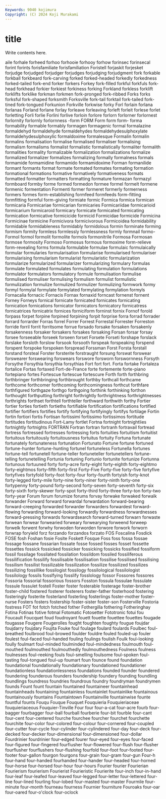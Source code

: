 ```yaml
---
Keywords: 9040 kojimura
Copyright: (C) 2024 Koji Murakami
---
```


# title

Write contents here.



aile forhale forheed forhoo forhooie forhooy forhow forinsec
forinsecal forint forints forisfamiliate forisfamiliation Foristell forjaskit forjesket forjudge forjudged
forjudger forjudges forjudging forjudgment fork forkable forkball forkbeard fork-carving forked
forked-headed forkedly forkedness forked-tailed fork-end forker forkers Forkey fork-filled forkful
forkfuls fork-head forkhead forkier forkiest forkiness forking Forkland forkless forklift
forklifts forklike forkman forkmen fork-pronged fork-ribbed Forks forks forksful fork-shaped
forksmith Forksville fork-tail forktail fork-tailed fork-tined fork-tongued Forkunion Forkville forkwise
forky Forl forlain forlana forlanas Forland forlane forlay forleave forleaving
forleft forleit forlese forlet forletting Forli forlie Forlini forlive forloin
forlore forlorn forlorner forlornest forlornity forlornly forlornness -form FORM Form
form form- forma formability formable formably formagen formagenic formal formalazine
formaldehyd formaldehyde formaldehydes formaldehydesulphoxylate formaldehydesulphoxylic formaldoxime formalesque Formalin formalin formalins
formalisation formalise formalised formaliser formalising formalism formalisms formalist formalistic formalistically
formaliter formalith formalities formality formalizable formalization formalizations formalize formalized formalizer
formalizes formalizing formally formalness formals formamide formamidine formamido formamidoxime Forman
formanilide formant formants format formate formated formates formating formation formational
formations formative formatively formativeness formats formatted formatter formatters formatting formature
formazan formazyl formboard formby forme formed formedon formee formel formelt
formene formenic formentation Formenti former formeret formerly formerness formers formes
form-establishing formfeed formfeeds form-fitting formfitting formful form-giving formiate formic Formica
formica formican formicaria Formicariae formicarian formicaries Formicariidae formicarioid formicarium formicaroid
formicary formicate formicated formicating formication formicative formicicide formicid Formicidae formicide
Formicina Formicinae formicine Formicivora formicivorous Formicoidea formidability formidable formidableness formidably
formidolous formin forminate forming formism formity formless formlessly formlessness formly
formnail formo- Formol formol formolit formolite formols formonitrile Formosa Formosan
formose formosity Formoso Formosus formous formoxime form-relieve form-revealing forms formula
formulable formulae formulaic formulaically formular formularies formularisation formularise formularised formulariser
formularising formularism formularist formularistic formularization formularize formularized formularizer formularizing formulary
formulas formulate formulated formulates formulating formulation formulations formulator formulators formulatory
formule formulisation formulise formulised formuliser formulising formulism formulist formulistic formulization
formulize formulized formulizer formulizing formwork formy formyl formylal formylate formylated
formylating formylation formyls Fornacalia fornacic Fornacis Fornax fornaxid forncast fornenst
fornent Forney Forneys fornical fornicate fornicated fornicates fornicating fornication fornications
fornicator fornicators fornicatory fornicatress fornicatrices fornicatrix fornices forniciform forninst fornix
Fornof forold forpass forpet forpine forpined forpining forpit forprise forra
forrad forrader forrard forrarder Forras forrel Forrer Forrest Forrestal Forrester
Forreston forride forril forrit forritsome forrue forsado forsake forsaken forsakenly
forsakenness forsaker forsakers forsakes forsaking Forsan forsar forsay forsee forseeable
forseek forseen forset Forsete Forseti forshape forslack forslake forsloth forslow
forsook forsooth forspeak forspeaking forspend forspent forspoke forspoken forspread Forssman
Forst Forsta forstall forstand forsteal Forster forsterite forstraught forsung forswat
forswear forswearer forswearing forswears forswore forsworn forswornness Forsyth Forsythe Forsythia
forsythia forsythias Fort fort fort. Forta fortake Fortaleza fortalice Fortas
fortaxed Fort-de-France forte fortemente forte-piano fortepiano fortes Fortescue fortescue fortescure
Forth forth forthbring forthbringer forthbringing forthbrought forthby forthcall forthcame forthcome
forthcomer forthcoming forthcomingness forthcut forthfare forthfigured forthgaze forthgo forthgoing forthink
forthinking forthon forthought forthputting forthright forthrightly forthrightness forthrightnesses forthrights forthset
forthtell forthteller forthward forthwith forthy Fortier fortier forties fortieth fortieths
fortifiable fortification fortifications fortified fortifier fortifiers fortifies fortify fortifying fortifyingly
fortifys fortilage Fortin fortin fortiori fortis Fortisan fortissimi fortissimo fortissimos
fortitude fortitudes fortitudinous Fort-Lamy fortlet Fortna fortnight fortnightlies fortnightly fortnights
FORTRAN Fortran fortran fortranh fortravail fortread fortress fortressed fortresses fortressing
forts fortuities fortuitism fortuitist fortuitous fortuitously fortuitousness fortuitus fortuity Fortuna
fortunate fortunately fortunateness fortunation Fortunato Fortune fortune fortuned fortune-hunter fortune-hunting
fortunel fortuneless Fortunella fortunes fortune-tell fortunetell fortune-teller fortuneteller fortunetellers fortune-telling
fortunetelling Fortunia fortuning Fortunio fortunite fortunize Fortunna fortunous fortuuned forty
forty-acre forty-eight forty-eighth forty-eightmo forty-eightmos forty-fifth forty-first Forty-Five Forty-five forty-five
fortyfive fortyfives fortyfold forty-foot forty-four forty-fourth fortyish forty-knot forty-legged forty-mile
forty-nine forty-niner forty-ninth forty-one fortypenny forty-pound forty-second forty-seven forty-seventh forty-six
forty-sixth forty-skewer forty-spot forty-third forty-three forty-ton forty-two forty-year Forum forum
forumize forums forvay forwake forwaked forwalk forwander Forward forward forwardal
forwardation forward-bearing forward-creeping forwarded forwarder forwarders forwardest forward-flowing forwarding forward-looking
forwardly forwardness forwardnesses forward-pressing forwards forwardsearch forward-turned forwarn forwaste forwean
forwear forwearied forweary forwearying forweend forweep forwelk forwent forwhy forwoden
forworden forwore forwork forworn forwrap foryield forz forzando forzandos forzato
FOS Foscalina Fosdick FOSE fosh Foshan fosie Fosite Foskett Fosque
Foss foss fossa fossae fossage fossane fossarian fossate fosse fossed
fosses fosset fossette fossettes fossick fossicked fossicker fossicking fossicks fossified
fossiform fossil fossilage fossilated fossilation fossildom fossiled fossiliferous fossilification fossilify
fossilisable fossilisation fossilise fossilised fossilising fossilism fossilist fossilizable fossilization fossilize
fossilized fossilizes fossilizing fossillike fossilogist fossilogy fossilological fossilologist fossilology fossils
fosslfying fosslify fosslology fossor Fossores fossores Fossoria fossorial fossorious fossors
Fosston fossula fossulae fossulate fossule fossulet fostell Foster foster fosterable
fosterage foster-brother foster-child fostered fosterer fosterers foster-father fosterhood fostering fosteringly
fosterite fosterland fosterling fosterlings foster-mother foster-nurse Fosters fosters fostership foster-sister
foster-son Fosterville Fostoria fostress FOT fot fotch fotched fother Fothergilla
fothering Fotheringhay Fotina Fotinas fotive fotmal Fotomatic Fotosetter Fototronic fotui
fou Foucault Foucquet foud foudroyant fouett fouette fouettee fouettes fougade
fougasse Fougere Fougerolles fought foughten foughty fougue foujdar foujdarry foujdary
Foujita Fouke foul foulage foulard foulards Foulbec foul-breathed foulbrood foul-browed
foulder fouldre fouled fouled-up fouler foulest foul-faced foul-handed fouling foulings
foulish Foulk foul-looking foully foulmart foul-minded foulminded foul-mindedness foulmouth foul-mouthed
foulmouthed foulmouthedly foulmouthedness Foulness foulness foulnesses foul-reeking fouls foul-smelling foulsome
foul-spoken foul-tasting foul-tongued foul-up foumart foun founce found foundation foundational
foundationally foundationary foundationed foundationer foundationless foundationlessness foundations founded founder foundered
foundering founderous founders foundership foundery founding foundling foundlings foundress foundries
foundrous foundry foundryman foundrymen founds Fount fount fountain fountained fountaineer
fountainhead fountainheads fountaining fountainless fountainlet fountainlike fountainous fountainously fountains Fountaintown
Fountainville fountainwise founte fountful founts Fouqu Fouque Fouquet Fouquieria Fouquieriaceae
fouquieriaceous Fouquier-Tinville Four four four-a-cat four-acre fourb four-bagger fourbagger four-ball
fourball fourberie four-bit fourble four-cant four-cent four-centered fourche fourchee fourcher
fourchet fourchette fourchite four-color four-colored four-colour four-cornered four-coupled four-cutter four-cycle
four-cylinder four-cylindered four-day four-deck four-decked four-decker four-dimensional four-dimensioned four-dollar Fourdrinier
fourdrinier four-edged fourer four-eyed four-eyes four-faced four-figured four-fingered fourfiusher four-flowered
four-flush four-flusher fourflusher fourflushers four-flushing fourfold four-foot four-footed four-footer four-gallon
fourgon fourgons four-grain four-gram four-gun Four-h four-hand four-handed fourhanded four-hander
four-headed four-horned four-horse four-horsed four-hour four-hours Fourier fourier Fourierian Fourierism
fourierism Fourierist Fourieristic Fourierite four-inch four-in-hand four-leaf four-leafed four-leaved four-legged
four-letter four-lettered four-line four-lined fourling four-lobed four-masted four-master Fourmile four-minute
four-month fourneau fourness Fournier fourniture Fouroaks four-oar four-oared four-o'clock four-oclock
